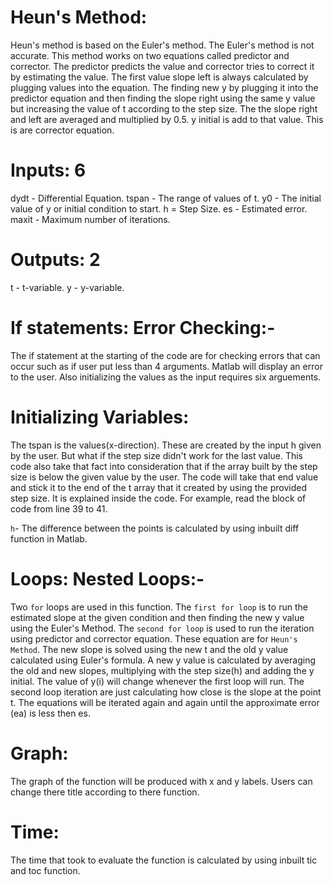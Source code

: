 # Heun's Method:

Heun's method is based on the Euler's method. The Euler's method is not accurate. This method works on two equations called predictor and corrector.
The predictor predicts the value and corrector tries to correct it by estimating the value. The first value slope left is always calculated by plugging values into the equation. The finding new y by plugging it into the predictor equation and then finding the slope right using the same y value but increasing the value of t according to the step size. The the slope right and left are averaged and multiplied by 0.5. y initial is add to that value. This is are corrector equation.

# Inputs: 6 
dydt - Differential Equation.
tspan - The range of values of t.
y0 - The initial value of y or initial condition to start. 
h = Step Size.
es - Estimated error.
maxit - Maximum number of iterations.

# Outputs: 2
t - t-variable.
y - y-variable.

# If statements: Error Checking:-
The if statement at the starting of the code are for checking errors that can occur such as if user put less than 4 arguments. Matlab will display an error to the user. Also initializing the values as the input requires six arguements.

# Initializing Variables:
The tspan is the values(x-direction). These are created by the input h given by the user. But what if the step size didn't work for the last value. This code also take that fact into consideration that if the array built by the step size is below the given value by the user. The code will take that end value and stick it to the end of the t array that it created by using the provided step size. It is explained inside the code. For example, read the block of code from line 39 to 41. 

`h`- The difference between the points is calculated by using inbuilt diff function in Matlab.

# Loops: Nested Loops:-
Two `for` loops are used in this function. The `first for loop` is to run the estimated slope at the given condition and then finding the new y value using the Euler's Method. 
The `second for loop` is used to run the iteration using predictor and corrector equation. These equation are for `Heun's Method`. The new slope is solved using the new t and the old  y value calculated using Euler's formula. A new y value is calculated by averaging the old and new slopes, multiplying with the step size(h) and adding the y initial.
The value of y(i) will change whenever the first loop will run. The second loop iteration are just calculating how close is the slope at the point t. The equations will be iterated again and again until the approximate error (ea) is less then es.

# Graph:
The graph of the function will be produced with x and y labels. Users can change there title according to there function. 

# Time:
The time that took to evaluate the function is calculated by using inbuilt tic and toc function.
